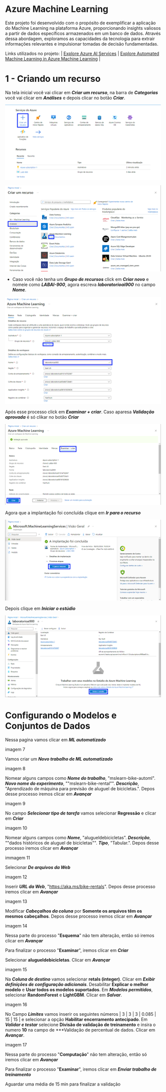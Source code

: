 # Azure Machine Learning

Este projeto foi desenvolvido com o propósito de exemplificar a aplicação do Machine Learning na plataforma Azure, proporcionando insights valiosos a partir de dados específicos armazenados em um banco de dados. Através dessa abordagem, exploramos as capacidades da tecnologia para extrair informações relevantes e impulsionar tomadas de decisão fundamentadas.

Links utilizados no projeto:
| [Explore Azure AI Services](https://microsoftlearning.github.io/mslearn-ai-fundamentals/Instructions/Labs/02-content-safety.html) | [Explore Automated Machine Learning in Azure Machine Learning](https://microsoftlearning.github.io/mslearn-ai-fundamentals/Instructions/Labs/01-machine-learning.html) |

# 1 - Criando um recurso 
Na tela inicial você vai clicar em ***Criar um recurso***, na barra de ***Categorias*** você vai clicar em ***Análises*** e depois clicar no botão ***Criar***.

![imagens](./Imagens/1.png)

![imagens](./Imagens/2.png)

- Caso você não tenha um ***Grupo de recursos*** click em ***Criar novo*** e nomeie como ***LABAI-900***, agora escreva ***laboratorioai900*** no campo ***Nome***.

![imagens](./Imagens/3.png)

Após esse processo click em ***Examinar + criar***. Caso aparesa ***Validação aprovada*** é só clikar no botão ***Criar***

![imagens](./Imagens/4.png)

Agora que a implantação foi concluída clique em ***Ir para o recurso***

![imagens](./Imagens/5.png)

Depois clique em ***Iniciar o estúdio***

![imagens](./Imagens/6.png)

# Configurando o Modelos e Conjuntos de Dados

Nessa pagina vamos clicar em ***ML automatizado***

imagem 7

Vamos criar um ***Novo trabalho de ML automatizado***

imagem 8

Nomear alguns campos como ***Nome do trabalho***, "mslearn-bike-automl". ***Novo nome do experimento***, ""mslearn-bike-rental"". ***Descrição***, "Aprendizado de máquina para previsão de aluguel de bicicletas.". Depos desse processo iremos clicar em ***Avançar***

imagem 9

No campo ***Selecionar tipo de tarefa*** vamos selecionar **Regressão** e clicar em ***Criar***

imagem 10

Nomear alguns campos como ***Nome***, "alugueldebicicletas". ***Descrição***, ""dados históricos de aluguel de bicicletas"". ***Tipo***, "Tabular.". Depos desse processo iremos clicar em ***Avançar***

immagem 11

Selecionar ***De arquivos da Web***

imagem 12

Inserir ***URL da Web***, "https://aka.ms/bike-rentals". Depos desse processo iremos clicar em ***Avançar***

imagem 13

Modificar ***Cabeçalhos da coluna*** por **Somente os arquivos têm os mesmos cabeçalhos**. Depos desse processo iremos clicar em ***Avançar***

imagem 14

Nessa parte do processo "**Esquema**" não tem alteração, então só iremos clicar em ***Avançar***

Para finalizar o processo "**Examinar**", iremos clicar em ***Criar***

Selecionar **alugueldebicicletas**. Clicar em ***Avançar***

imagem 15

Na ***Coluna de destino*** vamos selecionar **retals (integer)**. Clicar em ***Exibir definições de configuração adicionais***. Desabilitar **Explicar o melhor modelo** e **Usar todos os modelos suportados**. Em ***Modelos permitidos***, selecionar **RandomForest** e **LightGBM**. Clicar em ***Salvar***.

imagem 16

No Campo ***Limites*** vamos inserir os seguintes números | 3 | 3 | 3 | 0.085 | 15 | 15 | e selecionar a opção **Habilitar encerramento antecipado**. Em ***Validar e testar*** selecione **Divisão de validação de treinamento** e insira o numero **10** na campo de ***Validação de percentual de dados. Clicar em ***Avançar***.

imagem 17

Nessa parte do processo "**Computação**" não tem alteração, então só iremos clicar em ***Avançar***

Para finalizar o processo "**Examinar**", iremos clicar em ***Enviar trabalho de treinamento***

Aguardar uma média de 15 min para finalizar a validação 











